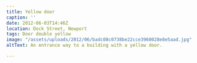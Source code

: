 ```yaml
---
title: Yellow door
caption: ''
date: 2012-06-03T14:46Z
location: Dock Street, Newport
tags: Door double yellow
image: "/assets/uploads/2012/06/badc08c0738be22cce3960028e8e5aad.jpg"
altText: An entrance way to a building with a yellow door.

---
```

